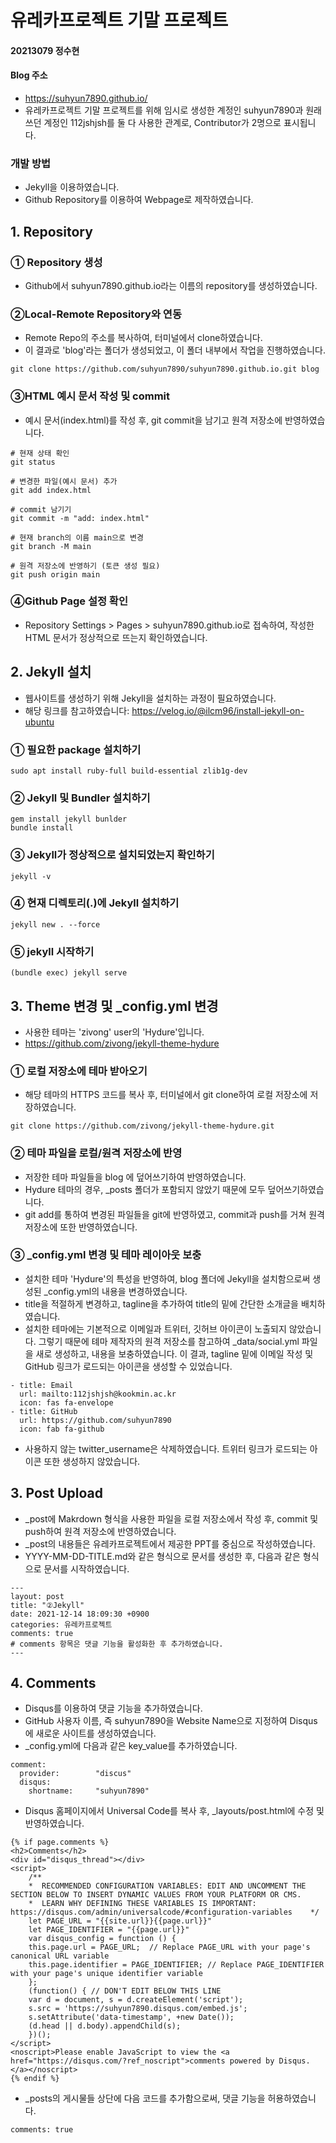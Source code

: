 # 유레카프로젝트 기말 프로젝트
#### 20213079 정수현

#### Blog 주소

- https://suhyun7890.github.io/
- 유레카프로젝트 기말 프로젝트를 위해 임시로 생성한 계정인 suhyun7890과 원래 쓰던 계정인 112jshjsh를 둘 다 사용한 관계로, Contributor가 2명으로 표시됩니다.

### 개발 방법

- Jekyll을 이용하였습니다.
- Github Repository를 이용하여 Webpage로 제작하였습니다.


## 1. Repository

### ① Repository 생성

- Github에서 suhyun7890.github.io라는 이름의 repository를 생성하였습니다.

### ②Local-Remote Repository와 연동

- Remote Repo의 주소를 복사하여, 터미널에서 clone하였습니다.
- 이 결과로 'blog'라는 폴더가 생성되었고, 이 폴더 내부에서 작업을 진행하였습니다.

```
git clone https://github.com/suhyun7890/suhyun7890.github.io.git blog
```

### ③HTML 예시 문서 작성 및 commit

- 예시 문서(index.html)를 작성 후, git commit을 남기고 원격 저장소에 반영하였습니다.

```
# 현재 상태 확인
git status

# 변경한 파일(예시 문서) 추가
git add index.html

# commit 남기기
git commit -m "add: index.html"

# 현재 branch의 이름 main으로 변경
git branch -M main

# 원격 저장소에 반영하기 (토큰 생성 필요)
git push origin main
```

### ④Github Page 설정 확인

- Repository Settings > Pages > suhyun7890.github.io로 접속하여, 작성한 HTML 문서가 정상적으로 뜨는지 확인하였습니다.


## 2. Jekyll 설치

- 웹사이트를 생성하기 위해 Jekyll을 설치하는 과정이 필요하였습니다.
- 해당 링크를 참고하였습니다: https://velog.io/@ilcm96/install-jekyll-on-ubuntu

### ① 필요한 package 설치하기

```
sudo apt install ruby-full build-essential zlib1g-dev
```

### ② Jekyll 및 Bundler 설치하기

```
gem install jekyll bunlder
bundle install
```

### ③ Jekyll가 정상적으로 설치되었는지 확인하기

```
jekyll -v
```

### ④ 현재 디렉토리(.)에 Jekyll 설치하기

```
jekyll new . --force
```

### ⑤ jekyll 시작하기

```
(bundle exec) jekyll serve
```


## 3. Theme 변경 및 _config.yml 변경

- 사용한 테마는 'zivong' user의 'Hydure'입니다.
- https://github.com/zivong/jekyll-theme-hydure

### ① 로컬 저장소에 테마 받아오기

- 해당 테마의 HTTPS 코드를 복사 후, 터미널에서 git clone하여 로컬 저장소에 저장하였습니다.

```
git clone https://github.com/zivong/jekyll-theme-hydure.git
```

### ② 테마 파일을 로컬/원격 저장소에 반영

- 저장한 테마 파일들을 blog 에 덮어쓰기하여 반영하였습니다.
- Hydure 테마의 경우, _posts 폴더가 포함되지 않았기 때문에 모두 덮어쓰기하였습니다.
- git add를 통하여 변경된 파일들을 git에 반영하였고, commit과 push를 거쳐 원격 저장소에 또한 반영하였습니다.

### ③ _config.yml 변경 및 테마 레이아웃 보충

- 설치한 테마 'Hydure'의 특성을 반영하여, blog 폴더에 Jekyll을 설치함으로써 생성된 _config.yml의 내용을 변경하였습니다.
- title을 적절하게 변경하고, tagline을 추가하여 title의 밑에 간단한 소개글을 배치하였습니다.
- 설치한 테마에는 기본적으로 이메일과 트위터, 깃허브 아이콘이 노출되지 않았습니다. 그렇기 때문에 톄마 제작자의 원격 저장소를 참고하여 _data/social.yml 파일을 새로 생성하고, 내용을 보충하였습니다. 이 결과, tagline 밑에 이메일 작성 및 GitHub 링크가 로드되는 아이콘을 생성할 수 있었습니다. 

```
- title: Email
  url: mailto:112jshjsh@kookmin.ac.kr
  icon: fas fa-envelope
- title: GitHub
  url: https://github.com/suhyun7890
  icon: fab fa-github

```

- 사용하지 않는 twitter_username은 삭제하였습니다. 트위터 링크가 로드되는 아이콘 또한 생성하지 않았습니다.


## 3. Post Upload

- _post에 Makrdown 형식을 사용한 파일을 로컬 저장소에서 작성 후, commit 및 push하여 원격 저장소에 반영하였습니다.
- _post의 내용들은 유레카프로젝트에서 제공한 PPT를 중심으로 작성하였습니다.
- YYYY-MM-DD-TITLE.md와 같은 형식으로 문서를 생성한 후, 다음과 같은 형식으로 문서를 시작하였습니다.

```
---
layout: post
title: "②Jekyll"
date: 2021-12-14 18:09:30 +0900
categories: 유레카프로젝트
comments: true
# comments 항목은 댓글 기능을 활성화한 후 추가하였습니다.
---
```


## 4. Comments

- Disqus를 이용하여 댓글 기능을 추가하였습니다.
- GitHub 사용자 이름, 즉 suhyun7890을 Website Name으로 지정하여 Disqus에 새로운 사이트를 생성하였습니다.
- _config.yml에 다음과 같은 key_value를 추가하였습니다.

```
comment:
  provider:        "discus"
  disqus:
    shortname:     "suhyun7890"
```

- Disqus 홈페이지에서 Universal Code를 복사 후, _layouts/post.html에 수정 및 반영하였습니다.

```
{% if page.comments %}
<h2>Comments</h2>
<div id="disqus_thread"></div>
<script>
    /**
    *  RECOMMENDED CONFIGURATION VARIABLES: EDIT AND UNCOMMENT THE SECTION BELOW TO INSERT DYNAMIC VALUES FROM YOUR PLATFORM OR CMS.
    *  LEARN WHY DEFINING THESE VARIABLES IS IMPORTANT: https://disqus.com/admin/universalcode/#configuration-variables    */
    let PAGE_URL = "{{site.url}}{{page.url}}"
    let PAGE_IDENTIFIER = "{{page.url}}"
    var disqus_config = function () {
    this.page.url = PAGE_URL;  // Replace PAGE_URL with your page's canonical URL variable
    this.page.identifier = PAGE_IDENTIFIER; // Replace PAGE_IDENTIFIER with your page's unique identifier variable
    };
    (function() { // DON'T EDIT BELOW THIS LINE
    var d = document, s = d.createElement('script');
    s.src = 'https://suhyun7890.disqus.com/embed.js';
    s.setAttribute('data-timestamp', +new Date());
    (d.head || d.body).appendChild(s);
    })();
</script>
<noscript>Please enable JavaScript to view the <a href="https://disqus.com/?ref_noscript">comments powered by Disqus.</a></noscript>
{% endif %}
```

- _posts의 게시물들 상단에 다음 코드를 추가함으로써, 댓글 기능을 허용하였습니다.

```
comments: true
```
